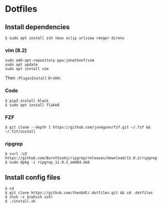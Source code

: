 # Dotfiles
## Install dependencies

```
$ sudo apt install zsh tmux xclip urlview ranger direnv
```

### vim (8.2)
```
sudo add-apt-repository ppa:jonathonf/vim
sudo apt update
sudo apt install vim
```

Then `:PluginInstall` in vim.

### Code
```
$ pip3 install black
$ sudo apt install flake8
```

### FZF
```
$ git clone --depth 1 https://github.com/junegunn/fzf.git ~/.fzf && ~/.fzf/install
```
### ripgrep
```
$ curl -LO https://github.com/BurntSushi/ripgrep/releases/download/11.0.2/ripgrep_11.0.2_amd64.deb
$ sudo dpkg -i ripgrep_11.0.2_amd64.deb
```


## Install config files

```
$ cd
$ git clone https://github.com/theobdt/.dotfiles.git && cd .dotfiles
$ chsh -s $(which zsh)
$ ./install.sh
```
